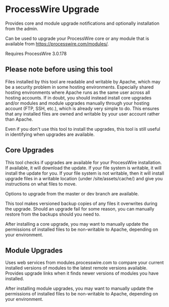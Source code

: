 # ProcessWire Upgrade

Provides core and module upgrade notifications and optionally
installation from the admin. 

Can be used to upgrade your ProcessWire core or any module that
is available from <https://processwire.com/modules/>.

Requires ProcessWire 3.0.178

## Please note before using this tool

Files installed by this tool are readable and writable by Apache,
which may be a security problem in some hosting environments. 
Especially shared hosting environments where Apache runs as the
same user across all hosting accounts. If in doubt, you should
instead install core upgrades and/or modules and module upgrades
manually through your hosting account (FTP, SSH, etc.), which
is already very simple to do. This ensures that any installed files 
are owned and writable by your user account rather than Apache.

Even if you don't use this tool to install the upgrades, this tool
is still useful in identifying when upgrades are available. 

## Core Upgrades

This tool checks if upgrades are available for your ProcessWire installation. 
If available, it will download the update. If your file system is
writable, it will install the update for you. If your file system is
not writable, then it will install upgrade files in a writable 
location (under /site/assets/cache/) and give you instructions on 
what files to move. 

Options to upgrade from the master or dev branch are available. 

This tool makes versioned backup copies of any files it 
overwrites during the upgrade. Should an upgrade fail for some
reason, you can manually restore from the backups should you
need to. 

After installing a core upgrade, you may want to manually update
the permissions of installed files to be non-writable to Apache,
depending on your environment. 


## Module Upgrades

Uses web services from modules.processwire.com to compare your
current installed versions of modules to the latest remote 
versions available. Provides upgrade links when it finds newer 
versions of modules you have installed. 

After installing module upgrades, you may want to manually update
the permissions of installed files to be non-writable to Apache,
depending on your environment. 


